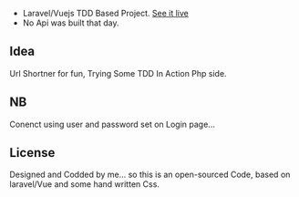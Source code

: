 


- Laravel/Vuejs TDD Based Project. [See it live](http://urlshortener.aubbusta.co)
- No Api was built that day.

## Idea
Url Shortner for fun, Trying Some TDD In Action Php side.

## NB
Conenct using user and password set on Login page...

## License

Designed and Codded by me... so this is an open-sourced Code, based on laravel/Vue and some hand written Css.
